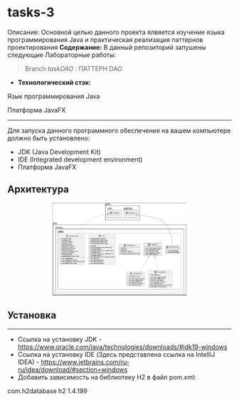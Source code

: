 # tasks-3

Описание: Основной целью данного проекта ялвяется изучение языка программирования Java и практическая реализация паттернов проектирования
**Содержание:** В данный репозиторий запушены следующие Лабораторные работы:

> Branch _*taskDAO*_ : ПАТТЕРН DAO <br>

+ **Технологический стэк:**
  
Язык программирования Java

Платформа JavaFX

_____
Для запуска данного программного обеспечения на вашем компьютере должно быть установлено:

+ JDK (Java Development Kit)
+ IDE (Integrated development environment)
+ Платформа JavaFX

## Архитектура 
<p align="center" width="100%">
    <img width="60%" src="https://github.com/nikivikim/tasks-3/blob/taskDAO/src/classes.png">
</p>

## Установка
_____
+ Ссылка на установку JDK - https://www.oracle.com/java/technologies/downloads/#jdk19-windows
+ Ссылка на установку IDE (Здесь представлена ссылка на IntelliJ IDEA) - https://www.jetbrains.com/ru-ru/idea/download/#section=windows
+ Добавить зависимость на библиотеку H2 в файл pom.xml:
<p>
  <dependency>
  <groupId>com.h2database</groupId>
  <artifactId>h2</artifactId>
  <version>1.4.199</version>
  </dependency>
</p>
